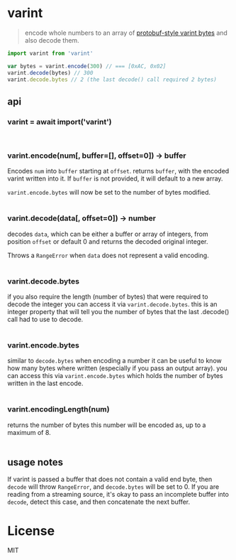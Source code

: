 # varint

> encode whole numbers to an array of [protobuf-style varint bytes](https://developers.google.com/protocol-buffers/docs/encoding#varints) and also decode them.

```js
import varint from 'varint'

var bytes = varint.encode(300) // === [0xAC, 0x02]
varint.decode(bytes) // 300
varint.decode.bytes // 2 (the last decode() call required 2 bytes)
```

## api

### varint = await import('varint')
<br>

### varint.encode(num[, buffer=[], offset=0]) -> buffer

Encodes `num` into `buffer` starting at `offset`. returns `buffer`, with the encoded varint written into it. If `buffer` is not provided, it will default to a new array.

`varint.encode.bytes` will now be set to the number of bytes
modified.
<br>
<br>

### varint.decode(data[, offset=0]) -> number

decodes `data`, which can be either a buffer or array of integers, from position `offset` or default 0 and returns the decoded original integer.

Throws a `RangeError` when `data` does not represent a valid encoding.
<br>
<br>

### varint.decode.bytes

if you also require the length (number of bytes) that were required to decode the integer you can access it via `varint.decode.bytes`. this is an integer property that will tell you the number of bytes that the last .decode() call had to use to decode.
<br>
<br>

### varint.encode.bytes

similar to `decode.bytes` when encoding a number it can be useful to know how many bytes where written (especially if you pass an output array). you can access this via `varint.encode.bytes` which holds the number of bytes written in the last encode.
<br>
<br>

### varint.encodingLength(num)

returns the number of bytes this number will be encoded as, up to a maximum of 8.
<br>
<br>

## usage notes

If varint is passed a buffer that does not contain a valid end
byte, then `decode` will throw `RangeError`, and `decode.bytes` 
will be set to 0. If you are reading from a streaming source,
it's okay to pass an incomplete buffer into `decode`, detect this
case, and then concatenate the next buffer.

# License

MIT
